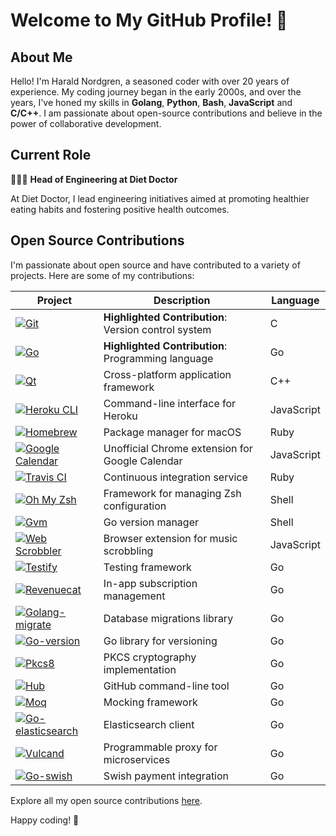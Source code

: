 # Welcome to My GitHub Profile! 👋

<!-- <img src="https://github.com/user-attachments/assets/a57fd28d-8b11-46e3-8826-4cfa1c62ccfa" width="650"> -->


## About Me

Hello! I'm Harald Nordgren, a seasoned coder with over 20 years of experience. My coding journey began in the early 2000s, and over the years, I've honed my skills in **Golang**, **Python**, **Bash**, **JavaScript** and **C/C++**. I am passionate about open-source contributions and believe in the power of collaborative development.

## Current Role

👨🏼‍💻 **Head of Engineering at Diet Doctor**

At Diet Doctor, I lead engineering initiatives aimed at promoting healthier eating habits and fostering positive health outcomes.

## Open Source Contributions

I'm passionate about open source and have contributed to a variety of projects. Here are some of my contributions:

| Project | Description | Language |
| --- | --- | --- |
| [![Git](https://img.shields.io/badge/-Git-f05032?logo=git&logoColor=white)](https://github.com/git/git/commits/master?author=HaraldNordgren) | **Highlighted Contribution**: Version control system | C |
| [![Go](https://img.shields.io/badge/-Golang-00ADD8?logo=go&logoColor=white)](https://github.com/golang/go/commits/master?author=HaraldNordgren) | **Highlighted Contribution**: Programming language | Go |
| [![Qt](https://img.shields.io/badge/-Qt-41CD52?logo=qt&logoColor=white)](https://github.com/qt/qtbase/commits/dev?author=HaraldNordgren) | Cross-platform application framework | C++ |
| [![Heroku CLI](https://img.shields.io/badge/-Heroku_CLI-430098?logo=heroku&logoColor=white)](https://github.com/heroku/heroku-apps/commits/master?author=HaraldNordgren) | Command-line interface for Heroku | JavaScript |
| [![Homebrew](https://img.shields.io/badge/-Homebrew-FBB040?logo=homebrew&logoColor=white)](https://github.com/Homebrew/brew/commits/master?author=HaraldNordgren) | Package manager for macOS | Ruby |
| [![Google Calendar](https://img.shields.io/badge/-Google_Calendar-4285F4?logo=google&logoColor=white)](https://github.com/chimbori/google-calendar-crx/commits?author=HaraldNordgren) | Unofficial Chrome extension for Google Calendar | JavaScript |
| [![Travis CI](https://img.shields.io/badge/-Travis_CI-3EAAAF?logo=travis-ci&logoColor=white)](https://github.com/travis-ci/travis.rb/commits/master?author=HaraldNordgren) | Continuous integration service | Ruby |
| [![Oh My Zsh](https://img.shields.io/badge/-Oh_My_Zsh-1A1A1A?logo=gnu-bash&logoColor=white)](https://github.com/ohmyzsh/ohmyzsh/commits/master?author=HaraldNordgren) | Framework for managing Zsh configuration | Shell |
| [![Gvm](https://img.shields.io/badge/-Gvm-1A1A1A?logo=gnu-bash&logoColor=white)](https://github.com/moovweb/gvm/commits/master?author=HaraldNordgren) | Go version manager | Shell |
| [![Web Scrobbler](https://img.shields.io/badge/-Web_Scrobbler-000000?logo=last.fm&logoColor=white)](https://github.com/web-scrobbler/web-scrobbler/commits/master?author=HaraldNordgren) | Browser extension for music scrobbling | JavaScript |
| [![Testify](https://img.shields.io/badge/-Testify-00ADD8?logo=go&logoColor=white)](https://github.com/stretchr/testify/commits/master?author=HaraldNordgren) | Testing framework | Go |
| [![Revenuecat](https://img.shields.io/badge/-Revenuecat-00ADD8?logo=go&logoColor=white)](https://github.com/mhemmings/revenuecat/commits/master?author=HaraldNordgren) | In-app subscription management | Go |
| [![Golang-migrate](https://img.shields.io/badge/-Golang--migrate-00ADD8?logo=go&logoColor=white)](https://github.com/golang-migrate/migrate/commits/master?author=HaraldNordgren) | Database migrations library | Go |
| [![Go-version](https://img.shields.io/badge/-Go--version-00ADD8?logo=go&logoColor=white)](https://github.com/mcuadros/go-version/commits/master?author=HaraldNordgren) | Go library for versioning | Go |
| [![Pkcs8](https://img.shields.io/badge/-Pkcs8-00ADD8?logo=go&logoColor=white)](https://github.com/youmark/pkcs8/commits/master?author=HaraldNordgren) | PKCS cryptography implementation | Go |
| [![Hub](https://img.shields.io/badge/-Hub-00ADD8?logo=go&logoColor=white)](https://github.com/github/hub/commits/master?author=HaraldNordgren) | GitHub command-line tool | Go |
| [![Moq](https://img.shields.io/badge/-Moq-00ADD8?logo=go&logoColor=white)](https://github.com/matryer/moq/commits?author=HaraldNordgren) | Mocking framework | Go |
| [![Go-elasticsearch](https://img.shields.io/badge/-Go--elasticsearch-00ADD8?logo=go&logoColor=white)](https://github.com/elastic/go-elasticsearch/commits?author=HaraldNordgren) | Elasticsearch client | Go |
| [![Vulcand](https://img.shields.io/badge/-Vulcand-00ADD8?logo=go&logoColor=white)](https://github.com/vulcand/vulcand/commits?author=HaraldNordgren) | Programmable proxy for microservices | Go |
| [![Go-swish](https://img.shields.io/badge/-Go--swish-00ADD8?logo=go&logoColor=white)](https://github.com/frozzare/go-swish/commits/master?author=HaraldNordgren) | Swish payment integration | Go |

Explore all my open source contributions [here](https://github.com/pulls?q=author%3AHaraldNordgren+sort%3Acreated-asc+is%3Apublic+is%3Apr+is%3Amerged+-user%3Adatateknik-lth+-user%3AHaraldNordgren+NOT+%22Bump+Go+versions%22+NOT+%22Bump+Travis+versions%22+).

Happy coding! 🚀

